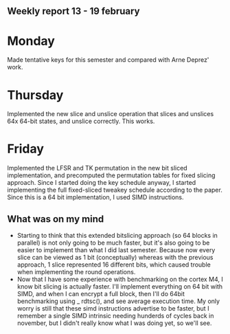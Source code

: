 ## Weekly report 13 - 19 february

# Monday

Made tentative keys for this semester and compared with Arne Deprez' work.

# Thursday

Implemented the new slice and unslice operation that slices and unslices 64x 64-bit states, and unslice correctly. This
works.

# Friday

Implemented the LFSR and TK permutation in the new bit sliced implementation, and precomputed the permutation tables for
fixed slicing approach. Since I started doing the key schedule anyway, I started implementing the full fixed-sliced
tweakey schedule according to the paper. Since this is a 64 bit implementation, I used SIMD instructions.

## What was on my mind

- Starting to think that this extended bitslicing approach (so 64 blocks in parallel) is not only going to be much
  faster, but it's also going to be easier to implement than what I did last semester. Because now every slice can be
  viewed as 1 bit (conceptually) whereas with the previous approach, 1 slice represented 16 different bits, which caused
  trouble when implementing the round operations.
- Now that I have some experience with benchmarking on the cortex M4, I know bit slicing is actually faster. I'll
  implement everything on 64 bit with SIMD, and when I can encrypt a full block, then I'll do 64bit benchmarking using _
  rdtsc(), and see average execution time. My only worry is still that these simd instructions advertise to be faster,
  but I remember a single SIMD intrinsic needing hunderds of cycles back in november, but I didn't really know what I
  was doing yet, so we'll see.